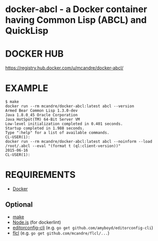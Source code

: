 # docker-abcl - a Docker container having Common Lisp (ABCL) and QuickLisp

# DOCKER HUB

https://registry.hub.docker.com/u/mcandre/docker-abcl/

# EXAMPLE

```
$ make
docker run --rm mcandre/docker-abcl:latest abcl --version
Armed Bear Common Lisp 1.3.0-dev
Java 1.8.0_45 Oracle Corporation
Java HotSpot(TM) 64-Bit Server VM
Low-level initialization completed in 0.401 seconds.
Startup completed in 1.988 seconds.
Type ":help" for a list of available commands.
CL-USER(1):
docker run --rm mcandre/docker-abcl:latest abcl --noinform --load /root/.abcl --eval "(format t (ql:client-version))"
2015-06-16
CL-USER(1):
```

# REQUIREMENTS

* [Docker](https://www.docker.com/)

## Optional

* [make](http://www.gnu.org/software/make/)
* [Node.js](https://nodejs.org/en/) (for dockerlint)
* [editorconfig-cli](https://github.com/amyboyd/editorconfig-cli) (e.g. `go get github.com/amyboyd/editorconfig-cli`)
* [flcl](https://github.com/mcandre/flcl) (e.g. `go get github.com/mcandre/flcl/...`)
